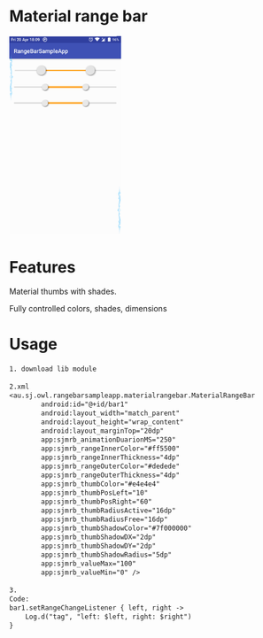 # Material range bar
<img src="https://github.com/SJOwl/RangeBarSampleApp/blob/master/screen.png?raw=true" alt="screen.png" width="40%">

# Features
Material thumbs with shades.

Fully controlled colors, shades, dimensions

# Usage
    1. download lib module

    2.xml
    <au.sj.owl.rangebarsampleapp.materialrangebar.MaterialRangeBar
            android:id="@+id/bar1"
            android:layout_width="match_parent"
            android:layout_height="wrap_content"
            android:layout_marginTop="20dp"
            app:sjmrb_animationDuarionMS="250"
            app:sjmrb_rangeInnerColor="#ff5500"
            app:sjmrb_rangeInnerThickness="4dp"
            app:sjmrb_rangeOuterColor="#dedede"
            app:sjmrb_rangeOuterThickness="4dp"
            app:sjmrb_thumbColor="#e4e4e4"
            app:sjmrb_thumbPosLeft="10"
            app:sjmrb_thumbPosRight="60"
            app:sjmrb_thumbRadiusActive="16dp"
            app:sjmrb_thumbRadiusFree="16dp"
            app:sjmrb_thumbShadowColor="#7f000000"
            app:sjmrb_thumbShadowDX="2dp"
            app:sjmrb_thumbShadowDY="2dp"
            app:sjmrb_thumbShadowRadius="5dp"
            app:sjmrb_valueMax="100"
            app:sjmrb_valueMin="0" />
            
    3.
    Code:
    bar1.setRangeChangeListener { left, right ->
        Log.d("tag", "left: $left, right: $right")
    }
